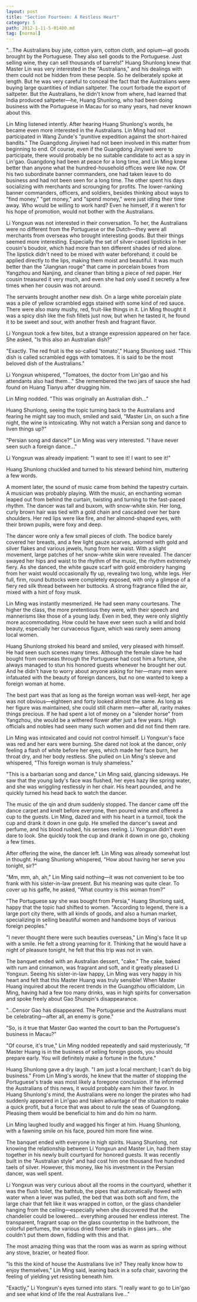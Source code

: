 ```yaml
---
layout: post
title: "Section Fourteen: A Restless Heart"
category: 5
path: 2012-1-11-5-01400.md
tag: [normal]
---
```


"...The Australians buy jute, cotton yarn, cotton cloth, and opium—all goods brought by the Portuguese. They also sell goods to the Portuguese. Just selling wine, they can sell thousands of barrels!" Huang Shunlong knew that Master Lin was very interested in the "Australians," and his dealings with them could not be hidden from these people. So he deliberately spoke at length. But he was very careful to conceal the fact that the Australians were buying large quantities of Indian saltpeter. The court forbade the export of saltpeter. But the Australians, he didn't know from where, had learned that India produced saltpeter—he, Huang Shunlong, who had been doing business with the Portuguese in Macau for so many years, had never known about this.

Lin Ming listened intently. After hearing Huang Shunlong's words, he became even more interested in the Australians. Lin Ming had not participated in Wang Zunde's "punitive expedition against the short-haired bandits." The Guangdong Jinyiwei had not been involved in this matter from beginning to end. Of course, even if the Guangdong Jinyiwei were to participate, there would probably be no suitable candidate to act as a spy in Lin'gao. Guangdong had been at peace for a long time, and Lin Ming knew better than anyone what the hundred-household offices were like now. Of his two subordinate banner commanders, one had taken leave to do business and had not been seen for a long time. The other spent his days socializing with merchants and scrounging for profits. The lower-ranking banner commanders, officers, and soldiers, besides thinking about ways to "find money," "get money," and "spend money," were just idling their time away. Who would be willing to work hard? Even he himself, if it weren't for his hope of promotion, would not bother with the Australians.

Li Yongxun was not interested in their conversation. To her, the Australians were no different from the Portuguese or the Dutch—they were all merchants from overseas who brought interesting goods. But their things seemed more interesting. Especially the set of silver-cased lipsticks in her cousin's boudoir, which had more than ten different shades of red alone. The lipstick didn't need to be mixed with water beforehand; it could be applied directly to the lips, making them moist and beautiful. It was much better than the "Jiangnan rouge" that came in porcelain boxes from Yangzhou and Nanjing, and cleaner than biting a piece of red paper. Her cousin treasured it very much, and even she had only used it secretly a few times when her cousin was not around.

The servants brought another new dish. On a large white porcelain plate was a pile of yellow scrambled eggs stained with some kind of red sauce. There were also many mushy, red, fruit-like things in it. Lin Ming thought it was a spicy dish like the fish fillets just now, but when he tasted it, he found it to be sweet and sour, with another fresh and fragrant flavor.

Li Yongxun took a few bites, but a strange expression appeared on her face. She asked, "Is this also an Australian dish?"

"Exactly. The red fruit is the so-called 'tomato'," Huang Shunlong said. "This dish is called scrambled eggs with tomatoes. It is said to be the most beloved dish of the Australians."

Li Yongxun whispered, "Tomatoes, the doctor from Lin'gao and his attendants also had them..." She remembered the two jars of sauce she had found on Huang Tianyu after drugging him.

Lin Ming nodded. "This was originally an Australian dish..."

Huang Shunlong, seeing the topic turning back to the Australians and fearing he might say too much, smiled and said, "Master Lin, on such a fine night, the wine is intoxicating. Why not watch a Persian song and dance to liven things up?"

"Persian song and dance?" Lin Ming was very interested. "I have never seen such a foreign dance..."

Li Yongxun was already impatient: "I want to see it! I want to see it!"

Huang Shunlong chuckled and turned to his steward behind him, muttering a few words.

A moment later, the sound of music came from behind the tapestry curtain. A musician was probably playing. With the music, an enchanting woman leaped out from behind the curtain, twisting and turning to the fast-paced rhythm. The dancer was tall and buxom, with snow-white skin. Her long, curly brown hair was tied with a gold chain and cascaded over her bare shoulders. Her red lips were like fire, and her almond-shaped eyes, with their brown pupils, were foxy and deep.

The dancer wore only a few small pieces of cloth. The bodice barely covered her breasts, and a few light gauze scarves, adorned with gold and silver flakes and various jewels, hung from her waist. With a slight movement, large patches of her snow-white skin were revealed. The dancer swayed her hips and waist to the rhythm of the music, the rhythm extremely fiery. As she danced, the white gauze scarf with gold embroidery hanging from her waist would occasionally fly up, revealing two long, white legs. Her full, firm, round buttocks were completely exposed, with only a glimpse of a fiery red silk thread between her buttocks. A strong fragrance filled the air, mixed with a hint of foxy musk.

Lin Ming was instantly mesmerized. He had seen many courtesans. The higher the class, the more pretentious they were, with their speech and mannerisms like those of a young lady. Even in bed, they were only slightly more accommodating. How could he have ever seen such a wild and bold beauty, especially her curvaceous figure, which was rarely seen among local women.

Huang Shunlong stroked his beard and smiled, very pleased with himself. He had seen such scenes many times. Although the female slave he had bought from overseas through the Portuguese had cost him a fortune, she always managed to stun his honored guests whenever he brought her out. And he didn't have to worry about anyone asking for her—many men were infatuated with the beauty of foreign dancers, but no one wanted to keep a foreign woman at home.

The best part was that as long as the foreign woman was well-kept, her age was not obvious—eighteen and forty looked almost the same. As long as her figure was maintained, she could still charm men—after all, rarity makes things precious. If he had spent a lot of money on a "slender horse" from Yangzhou, she would be a withered flower after just a few years. High officials and nobles had seen many such women and did not find them rare.

Lin Ming was intoxicated and could not control himself. Li Yongxun's face was red and her ears were burning. She dared not look at the dancer, only feeling a flash of white before her eyes, which made her face burn, her throat dry, and her body restless. She pulled on Lin Ming's sleeve and whispered, "This foreign woman is truly shameless."

"This is a barbarian song and dance," Lin Ming said, glancing sideways. He saw that the young lady's face was flushed, her eyes hazy like spring water, and she was wriggling restlessly in her chair. His heart pounded, and he quickly turned his head back to watch the dancer.

The music of the qin and drum suddenly stopped. The dancer came off the dance carpet and knelt before everyone, then poured wine and offered a cup to the guests. Lin Ming, dazed and with his heart in a turmoil, took the cup and drank it down in one gulp. He smelled the dancer's sweat and perfume, and his blood rushed, his senses reeling. Li Yongxun didn't even dare to look. She quickly took the cup and drank it down in one go, choking a few times.

After offering the wine, the dancer left. Lin Ming was already somewhat lost in thought. Huang Shunlong whispered, "How about having her serve you tonight, sir?"

"Mm, mm, ah, ah," Lin Ming said nothing—it was not convenient to be too frank with his sister-in-law present. But his meaning was quite clear. To cover up his gaffe, he asked, "What country is this woman from?"

"The Portuguese say she was bought from Persia," Huang Shunlong said, happy that the topic had shifted to women. "According to legend, there is a large port city there, with all kinds of goods, and also a human market, specializing in selling beautiful women and handsome boys of various foreign peoples."

"I never thought there were such beauties overseas," Lin Ming's face lit up with a smile. He felt a strong yearning for it. Thinking that he would have a night of pleasure tonight, he felt that this trip was not in vain.

The banquet ended with an Australian dessert, "cake." The cake, baked with rum and cinnamon, was fragrant and soft, and it greatly pleased Li Yongxun. Seeing his sister-in-law happy, Lin Ming was very happy in his heart and felt that this Master Huang was truly sensible! When Master Huang inquired about the recent trends in the Guangzhou officialdom, Lin Ming, having had a few too many drinks, was in high spirits for conversation and spoke freely about Gao Shunqin's disappearance.

"...Censor Gao has disappeared. The Portuguese and the Australians must be celebrating—after all, an enemy is gone."

"So, is it true that Master Gao wanted the court to ban the Portuguese's business in Macau?"

"Of course, it's true," Lin Ming nodded repeatedly and said mysteriously, "If Master Huang is in the business of selling foreign goods, you should prepare early. You will definitely make a fortune in the future."

Huang Shunlong gave a dry laugh. "I am just a local merchant; I can't do big business." From Lin Ming's words, he knew that the matter of stopping the Portuguese's trade was most likely a foregone conclusion. If he informed the Australians of this news, it would probably earn him their favor. In Huang Shunlong's mind, the Australians were no longer the pirates who had suddenly appeared in Lin'gao and taken advantage of the situation to make a quick profit, but a force that was about to rule the seas of Guangdong. Pleasing them would be beneficial to him and do him no harm.

Lin Ming laughed loudly and wagged his finger at him. Huang Shunlong, with a fawning smile on his face, poured him more fine wine.

The banquet ended with everyone in high spirits. Huang Shunlong, not knowing the relationship between Li Yongxun and Master Lin, had them stay together in his newly built courtyard for honored guests. It was recently built in the "Australian style" and had cost him one thousand five hundred taels of silver. However, this money, like his investment in the Persian dancer, was well spent.

Li Yongxun was very curious about all the rooms in the courtyard, whether it was the flush toilet, the bathtub, the pipes that automatically flowed with water when a lever was pulled, the bed that was both soft and firm, the large chair that felt like it was wrapped in cotton, or the glass chandelier hanging from the ceiling—especially when she discovered that the chandelier could be lowered... everything aroused her endless interest. The transparent, fragrant soap on the glass countertop in the bathroom, the colorful perfumes, the various dried flower petals in glass jars... she couldn't put them down, fiddling with this and that.

The most amazing thing was that the room was as warm as spring without any stove, brazier, or heated floor.

"Is this the kind of house the Australians live in? They really know how to enjoy themselves," Lin Ming said, leaning back in a sofa chair, savoring the feeling of yielding yet resisting beneath him.

"Exactly," Li Yongxun's eyes turned into stars. "I really want to go to Lin'gao and see what kind of life the real Australians live..."